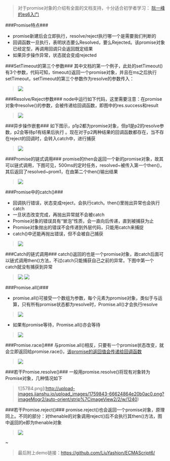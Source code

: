 > 对于promise对象的介绍有全面的文档支持，十分适合初学者学习：
> [阮一峰的es6入门](http://es6.ruanyifeng.com/#docs/promise)

###Promise特点###
+ promise新建后会立即执行，resolve/reject执行哪一个是需要我们判断的
+ 回调函数一旦执行，表明状态要么Resolved，要么Rejected。该promise对象已经定型，再调用回调只会返回既定结果
+ 如果异步操作异常，状态就会变成rejected


###SetTimeout的第三个参数###
其中文档的第一个例子，此处的setTimeout()有3个参数，代码可知，timeout()返回一个promise对象，并且在ms之后执行setTimeout，setTimeout的第三个参数作为resolve的参数传入：
> ![](http://upload-images.jianshu.io/upload_images/1759843-5cd1d9c7ca98b064.png?imageMogr2/auto-orient/strip%7CimageView2/2/w/1240)


###Resolve/Reject参数###
node中运行如下代码，这里需要注意：在promise对象中resolve()的参数，会被传递给回调函数，即图中的res.success和result
> ![](http://upload-images.jianshu.io/upload_images/1759843-54d1c7d22f6e0fc6.png?imageMogr2/auto-orient/strip%7CimageView2/2/w/1240)

###异步操作嵌套###
如下图示，p1p2都为promise对象，但p1是p2的resolve参数，p2会等待p1有结果后执行
。现在对于p2两种结果的回调函数都存在，当不存在reject的回调时，会转入catch中，进行捕获
> ![](http://upload-images.jianshu.io/upload_images/1759843-d1094c5d702c1d81.png?imageMogr2/auto-orient/strip%7CimageView2/2/w/1240)

###Promise的链式调用###
promise的then会返回一个新的promise对象，故其可以链式调用，下图可见，500ms的定时任务，resolved~被传入第一个then()，其后返回了resolved~prom1，在由第二个then()输出结果
> ![](http://upload-images.jianshu.io/upload_images/1759843-1dc6ac60357a13cc.png?imageMogr2/auto-orient/strip%7CimageView2/2/w/1240)

###Promise中的catch()###
+ 回调执行错误，状态变成reject，会执行catch。then()里抛出异常也会执行catch
+ 一旦状态改变完成，再抛出异常就不会被catch
+ Promise对象的错误具有“冒泡”性质，会一直向后传递，直到被捕获为止
+ Promise对象抛出的错误不会传递到外层代码，只能用catch来捕捉
+ catch()中还能再抛出错误，但不会被自己捕获

> ![](http://upload-images.jianshu.io/upload_images/1759843-b16033cb90d15308.png?imageMogr2/auto-orient/strip%7CimageView2/2/w/1240)

###Catch的链式调用###
catch()返回的也是一个promise对象，故catch后面可以链式调用then()方法，不过catch只能捕获自己之前的异常，下图中第一个catch就没有捕获到异常
> ![](http://upload-images.jianshu.io/upload_images/1759843-09aec1354091524c.png?imageMogr2/auto-orient/strip%7CimageView2/2/w/1240)
> ![](http://upload-images.jianshu.io/upload_images/1759843-bc2ad788554eddbe.png?imageMogr2/auto-orient/strip%7CimageView2/2/w/1240)


###Promise.all()###

+ promise.all()可接受一个数组为参数，每个元素为promise对象，类似于与运算，只有所有promise状态都为resolve时，Promise.all()才会执行resolve

> ![](http://upload-images.jianshu.io/upload_images/1759843-775dcb2b839cdda4.png?imageMogr2/auto-orient/strip%7CimageView2/2/w/1240)

+ 如果有promise等待，Promise.all()亦会等待

> ![](http://upload-images.jianshu.io/upload_images/1759843-2110db14e3a6a826.png?imageMogr2/auto-orient/strip%7CimageView2/2/w/1240)

###Promise.race()###
与promise.all()相反，只要有一个promise状态改变，就会立即返回给promise.race()，<u>该promise的返回值会传递给回调函数</u>

> ![](http://upload-images.jianshu.io/upload_images/1759843-8104dd4e6fcb2472.png?imageMogr2/auto-orient/strip%7CimageView2/2/w/1240)


###若干Promise.resolve()###
一般用promise.resolve()将现有对象转为Promise对象，几种情况如下

> ![]57B4.png](http://upload-images.jianshu.io/upload_images/1759843-66624864e20b0ac0.png?imageMogr2/auto-orient/strip%7CimageView2/2/w/1240)

###若干Promise.reject()###
promise.reject()也会返回一个promise对象，原理同上。不同的部分：对thenable的对象调用reject()后不会执行其then()方法，图中返回的e即为thenable对象


> ![](http://upload-images.jianshu.io/upload_images/1759843-4e8b49aa88a7d10e.png?imageMogr2/auto-orient/strip%7CimageView2/2/w/1240)




~
> 最后附上demo链接：https://github.com/LiuYashion/ECMAScript6/
